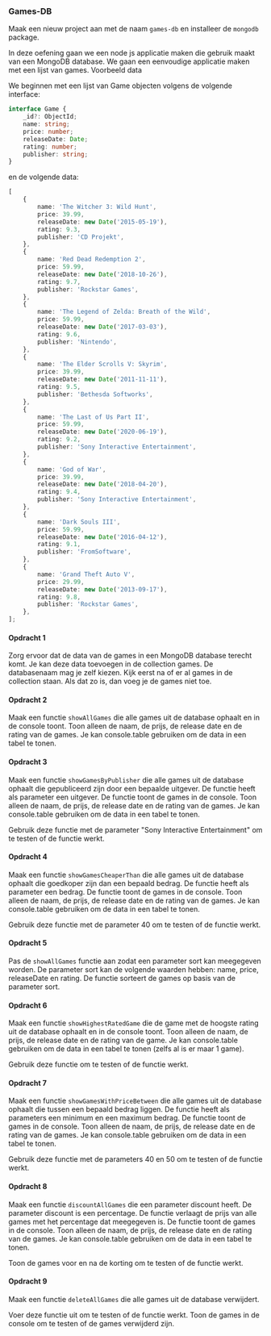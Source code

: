 ### Games-DB

Maak een nieuw project aan met de naam `games-db` en installeer de `mongodb` package.

In deze oefening gaan we een node js applicatie maken die gebruik maakt van een MongoDB database. We gaan een eenvoudige applicatie maken met een lijst van games.
Voorbeeld data

We beginnen met een lijst van Game objecten volgens de volgende interface:

```typescript
interface Game {
    _id?: ObjectId;
    name: string;
    price: number;
    releaseDate: Date;
    rating: number;
    publisher: string;
}
```

en de volgende data:

```typescript
[
    {
        name: 'The Witcher 3: Wild Hunt',
        price: 39.99,
        releaseDate: new Date('2015-05-19'),
        rating: 9.3,
        publisher: 'CD Projekt',
    },
    {
        name: 'Red Dead Redemption 2',
        price: 59.99,
        releaseDate: new Date('2018-10-26'),
        rating: 9.7,
        publisher: 'Rockstar Games',
    },
    {
        name: 'The Legend of Zelda: Breath of the Wild',
        price: 59.99,
        releaseDate: new Date('2017-03-03'),
        rating: 9.6,
        publisher: 'Nintendo',
    },
    {
        name: 'The Elder Scrolls V: Skyrim',
        price: 39.99,
        releaseDate: new Date('2011-11-11'),
        rating: 9.5,
        publisher: 'Bethesda Softworks',
    },
    {
        name: 'The Last of Us Part II',
        price: 59.99,
        releaseDate: new Date('2020-06-19'),
        rating: 9.2,
        publisher: 'Sony Interactive Entertainment',
    },
    {
        name: 'God of War',
        price: 39.99,
        releaseDate: new Date('2018-04-20'),
        rating: 9.4,
        publisher: 'Sony Interactive Entertainment',
    },
    {
        name: 'Dark Souls III',
        price: 59.99,
        releaseDate: new Date('2016-04-12'),
        rating: 9.1,
        publisher: 'FromSoftware',
    },
    {
        name: 'Grand Theft Auto V',
        price: 29.99,
        releaseDate: new Date('2013-09-17'),
        rating: 9.8,
        publisher: 'Rockstar Games',
    },
];
```

#### Opdracht 1

Zorg ervoor dat de data van de games in een MongoDB database terecht komt. Je kan deze data toevoegen in de collection games. De databasenaam mag je zelf kiezen. Kijk eerst na of er al games in de collection staan. Als dat zo is, dan voeg je de games niet toe.

#### Opdracht 2

Maak een functie `showAllGames` die alle games uit de database ophaalt en in de console toont. Toon alleen de naam, de prijs, de release date en de rating van de games. Je kan console.table gebruiken om de data in een tabel te tonen.

#### Opdracht 3

Maak een functie `showGamesByPublisher` die alle games uit de database ophaalt die gepubliceerd zijn door een bepaalde uitgever. De functie heeft als parameter een uitgever. De functie toont de games in de console. Toon alleen de naam, de prijs, de release date en de rating van de games. Je kan console.table gebruiken om de data in een tabel te tonen.

Gebruik deze functie met de parameter "Sony Interactive Entertainment" om te testen of de functie werkt.

#### Opdracht 4

Maak een functie `showGamesCheaperThan` die alle games uit de database ophaalt die goedkoper zijn dan een bepaald bedrag. De functie heeft als parameter een bedrag. De functie toont de games in de console. Toon alleen de naam, de prijs, de release date en de rating van de games. Je kan console.table gebruiken om de data in een tabel te tonen.

Gebruik deze functie met de parameter 40 om te testen of de functie werkt.

#### Opdracht 5
Pas de `showAllGames` functie aan zodat een parameter sort kan meegegeven worden. De parameter sort kan de volgende waarden hebben: name, price, releaseDate en rating. De functie sorteert de games op basis van de parameter sort.

#### Opdracht 6

Maak een functie `showHighestRatedGame` die de game met de hoogste rating uit de database ophaalt en in de console toont. Toon alleen de naam, de prijs, de release date en de rating van de game. Je kan console.table gebruiken om de data in een tabel te tonen (zelfs al is er maar 1 game).

Gebruik deze functie om te testen of de functie werkt.

#### Opdracht 7
Maak een functie `showGamesWithPriceBetween` die alle games uit de database ophaalt die tussen een bepaald bedrag liggen. De functie heeft als parameters een minimum en een maximum bedrag. De functie toont de games in de console. Toon alleen de naam, de prijs, de release date en de rating van de games. Je kan console.table gebruiken om de data in een tabel te tonen.

Gebruik deze functie met de parameters 40 en 50 om te testen of de functie werkt.

#### Opdracht 8
Maak een functie `discountAllGames` die een parameter discount heeft. De parameter discount is een percentage. De functie verlaagt de prijs van alle games met het percentage dat meegegeven is. De functie toont de games in de console. Toon alleen de naam, de prijs, de release date en de rating van de games. Je kan console.table gebruiken om de data in een tabel te tonen.

Toon de games voor en na de korting om te testen of de functie werkt.

#### Opdracht 9

Maak een functie `deleteAllGames` die alle games uit de database verwijdert.

Voer deze functie uit om te testen of de functie werkt. Toon de games in de console om te testen of de games verwijderd zijn.